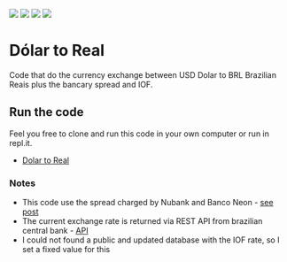 ![](https://img.shields.io/github/issues/marcelocostabr/dolar-to-real)
![](https://img.shields.io/github/forks/marcelocostabr/dolar-to-real)
![](https://img.shields.io/github/stars/marcelocostabr/dolar-to-real)
![](https://img.shields.io/github/license/marcelocostabr/dolar-to-real)

# Dólar to Real
Code that do the currency exchange between USD Dolar to BRL Brazilian Reais plus the bancary spread and IOF.

## Run the code

Feel you free to clone and run this code in your own computer or run in repl.it.

- [Dolar to Real](https://repl.it/@marcelocostabr/cotacaodolar)

### Notes

- This code use the spread charged by Nubank and Banco Neon  - [see post](https://blog.nubank.com.br/cartao-nubank-acaba-com-surpresas-compra-internacional)
- The current exchange rate is returned via REST API from brazilian central bank - [API](https://dadosabertos.bcb.gov.br/dataset/dolar-americano-usd-todos-os-boletins-diarios/resource/ae69aa94-4194-45a6-8bae-12904af7e176)
- I could not found a public and updated database with the IOF rate, so I set a fixed value for this

